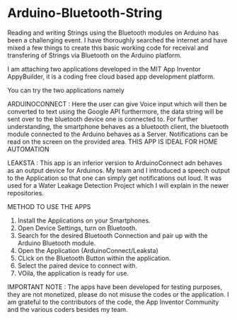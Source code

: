 # Arduino-Bluetooth-String
Reading and writing Strings using the Bluetooth modules on Arduino has been a challenging event. I have thoroughly searched the internet and have mixed a few things to create this basic working code for receival and transfering of Strings via Bluetooth on the Arduino platform.


I am attaching two applications developed in the MIT App Inventor AppyBuilder, it is a coding free cloud based app development platform.

You can try the two applications namely 

ARDUINOCONNECT : Here the user can give Voice input which will then be converted to text using the Google API furthermore, the data string will be sent over to the bluetooth device one is connected to. For further understanding, the smartphone behaves as a bluetooth client, the bluetooth module connected to the Arduino behaves as a Server. Notifications can be read on the screen on the provided area. THIS APP IS IDEAL FOR HOME AUTOMATION

LEAKSTA : This app is an inferior version to ArduinoConnect adn behaves as an output device for Arduinos. My team and I introduced a speech output to the Application so that one can simply get notifications out loud. It was used for a Water Leakage Detection Project which I will explain in the newer repositories.


METHOD TO USE THE APPS

1. Install the Applications on your Smartphones.
2. Open Device Settings, turn on Bluetooth.
3. Search for the desired Bluetooth Connection and pair up with the Arduino Bluetooth module.
4. Open the Application (ArduinoConnect/Leaksta)
5. CLick on the Bluetooth Button within the application.
6. Select the paired device to connect with.
7. VOila, the application is ready for use.

IMPORTANT NOTE : The apps have been developed for testing purposes, they are not monetized, please do not misuse the codes or the application. I am grateful to the contributors of the code, the App Inventor Community and the various coders besides my team.
